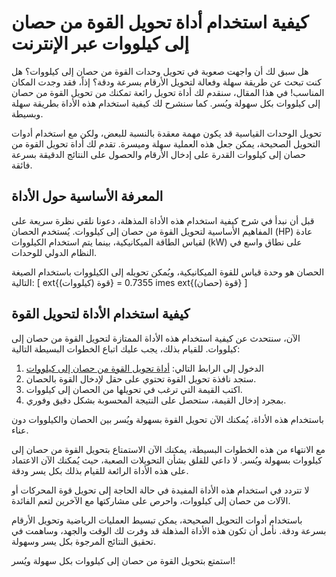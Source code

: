 كيفية استخدام أداة تحويل القوة من حصان إلى كيلووات عبر الإنترنت
===============================================================

هل سبق لك أن واجهت صعوبة في تحويل وحدات القوة من حصان إلى كيلووات؟ هل كنت تبحث عن طريقة سهلة وفعالة لتحويل الأرقام بسرعة ودقة؟ إذاً، فقد وجدت المكان المناسب! في هذا المقال، سنقدم لك أداة تحويل رائعة تمكنك من تحويل القوة من حصان إلى كيلووات بكل سهولة ويُسر. كما سنشرح لك كيفية استخدام هذه الأداة بطريقة سهلة وبسيطة.

تحويل الوحدات القياسية قد يكون مهمة معقدة بالنسبة للبعض، ولكن مع استخدام أدوات التحويل الصحيحة، يمكن جعل هذه العملية سهلة وميسرة. تقدم لك أداة تحويل القوة من حصان إلى كيلووات القدرة على إدخال الأرقام والحصول على النتائج الدقيقة بسرعة فائقة.

المعرفة الأساسية حول الأداة
---------------------------

قبل أن نبدأ في شرح كيفية استخدام هذه الأداة المذهلة، دعونا نلقي نظرة سريعة على المفاهيم الأساسية لتحويل القوة من حصان إلى كيلووات. يُستخدم الحصان (HP) عادة لقياس الطاقة الميكانيكية، بينما يتم استخدام الكيلووات (kW) على نطاق واسع في النظام الدولي للوحدات.

الحصان هو وحدة قياس للقوة الميكانيكية، ويُمكن تحويله إلى الكيلووات باستخدام الصيغة التالية: \[ ext{قوة (كيلووات)} = 0.7355 imes ext{قوة (حصان)} \]

كيفية استخدام الأداة لتحويل القوة
---------------------------------

الآن، سنتحدث عن كيفية استخدام هذه الأداة الممتازة لتحويل القوة من حصان إلى كيلووات. للقيام بذلك، يجب عليك اتباع الخطوات البسيطة التالية:

1. الدخول إلى الرابط التالي: [أداة تحويل القوة من حصان إلى كيلووات](https://www.onlinecalculatorsfree.com/ar/convert/horsepower-to-kilowatts.html)
2. ستجد نافذة تحويل القوة تحتوي على حقل لإدخال القوة بالحصان.
3. اكتب القيمة التي ترغب في تحويلها من الحصان إلى كيلووات.
4. بمجرد إدخال القيمة، ستحصل على النتيجة المحسوبة بشكل دقيق وفوري.

باستخدام هذه الأداة، يُمكنك الآن تحويل القوة بسهولة ويُسر بين الحصان والكيلووات دون عناء.

مع الانتهاء من هذه الخطوات البسيطة، يمكنك الآن الاستمتاع بتحويل القوة من حصان إلى كيلووات بسهولة ويُسر. لا داعي للقلق بشأن التحويلات الصعبة، حيث يُمكنك الآن الاعتماد على هذه الأداة الرائعة للقيام بذلك بكل يسر ودقة.

لا تتردد في استخدام هذه الأداة المفيدة في حالة الحاجة إلى تحويل قوة المحركات أو الآلات من حصان إلى كيلووات، واحرص على مشاركتها مع الآخرين لتعم الفائدة.

باستخدام أدوات التحويل الصحيحة، يمكن تبسيط العمليات الرياضية وتحويل الأرقام بسرعة ودقة. نأمل أن تكون هذه الأداة المذهلة قد وفرت لك الوقت والجهد، وساهمت في تحقيق النتائج المرجوة بكل يسر وسهولة.

استمتع بتحويل القوة من حصان إلى كيلووات بكل سهولة ويُسر!